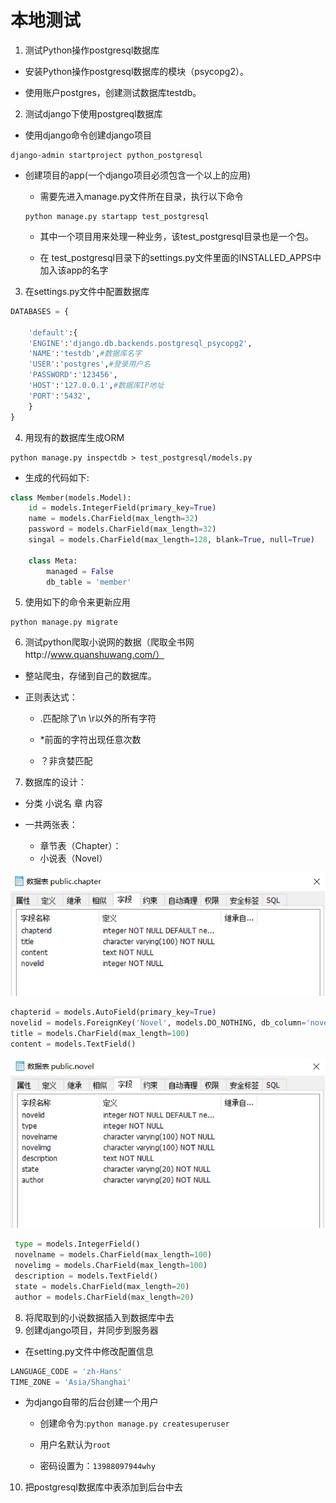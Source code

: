 # 本地测试

1. 测试Python操作postgresql数据库

  - 安装Python操作postgresql数据库的模块（psycopg2）。

  - 使用账户postgres，创建测试数据库testdb。

2. 测试django下使用postgreql数据库

  - 使用django命令创建django项目

  ```
  django-admin startproject python_postgresql
  ```

  - 创建项目的app(一个django项目必须包含一个以上的应用)

    - 需要先进入manage.py文件所在目录，执行以下命令

    ```
    python manage.py startapp test_postgresql
    ```

    - 其中一个项目用来处理一种业务，该test_postgresql目录也是一个包。

    - 在 test_postgresql目录下的settings.py文件里面的INSTALLED_APPS中加入该app的名字

3. 在settings.py文件中配置数据库

```python
DATABASES = {

    'default':{
    'ENGINE':'django.db.backends.postgresql_psycopg2',
    'NAME':'testdb',#数据库名字
    'USER':'postgres',#登录用户名
    'PASSWORD':'123456',
    'HOST':'127.0.0.1',#数据库IP地址
    'PORT':'5432',
    }
}
```

4. 用现有的数据库生成ORM

```
python manage.py inspectdb > test_postgresql/models.py
```

  - 生成的代码如下:

```python
class Member(models.Model):
    id = models.IntegerField(primary_key=True)
    name = models.CharField(max_length=32)
    password = models.CharField(max_length=32)
    singal = models.CharField(max_length=128, blank=True, null=True)

    class Meta:
        managed = False
        db_table = 'member'
```

5. 使用如下的命令来更新应用

```
python manage.py migrate
```

6. 测试python爬取小说网的数据（爬取全书网http://www.quanshuwang.com/）

  - 整站爬虫，存储到自己的数据库。

  - 正则表达式：

    - .匹配除了\n \r以外的所有字符

    - *前面的字符出现任意次数

    - ？非贪婪匹配

7. 数据库的设计：

  - 分类 小说名 章 内容

  - 一共两张表：

    - 章节表（Chapter）：
    - 小说表（Novel）

![img](../../images/chapter.png) 

```python
chapterid = models.AutoField(primary_key=True)
novelid = models.ForeignKey('Novel', models.DO_NOTHING, db_column='novelid')
title = models.CharField(max_length=100)
content = models.TextField()
```

![img](../../images/novel.png)

```python
 type = models.IntegerField()
 novelname = models.CharField(max_length=100)
 novelimg = models.CharField(max_length=100)
 description = models.TextField()
 state = models.CharField(max_length=20)
 author = models.CharField(max_length=20)
```

8. 将爬取到的小说数据插入到数据库中去
9. 创建django项目，并同步到服务器

- 在setting.py文件中修改配置信息


```python
LANGUAGE_CODE = 'zh-Hans'
TIME_ZONE = 'Asia/Shanghai'
```

- 为django自带的后台创建一个用户

  - 创建命令为:`python manage.py createsuperuser`

  - 用户名默认为`root`

  - 密码设置为：`13988097944why`

10. 把postgresql数据库中表添加到后台中去

